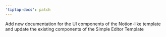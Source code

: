 ```yaml
---
'tiptap-docs': patch
---
```


Add new documentation for the UI components of the Notion-like template and update the existing components of the Simple Editor Template